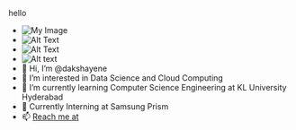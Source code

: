 hello
- ![My Image](C:/Users/Dakshayene/Pictures/girl.jpg)
- ![Alt Text](https://media.giphy.com/media/vFKqnCdLPNOKc/giphy.gif)
- ![Alt Text](C:/Users/Dakshayene/Downloads/SodaPDF-converted-gril2.gif)
- <img src="C:/Users/Dakshayene/Downloads/SodaPDF-converted-gril2.gif" alt="Alt text" title="Optional title">
- 👋 Hi, I’m @dakshayene
- 👀 I’m interested in Data Science and Cloud Computing
- 🌱 I’m currently learning Computer Science Engineering at KL University Hyderabad
- 💞️ Currently Interning at Samsung Prism 
- 📫 [Reach me at](https://www.linkedin.com/in/dakshayene-arji/)
<!---
dakshayene/dakshayene is a ✨ special ✨ repository because its `README.md` (this file) appears on your GitHub profile.
You can click the Preview link to take a look at your changes.
--->
